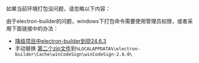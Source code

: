 如果当前环境打包没问题，请忽略以下内容：

由于electron-builder的问题，windows下打包命令需要使用管理员权限，或者采用下面链接中的办法：
- 降级项目中electron-builder到@24.6.3
- 手动替换 [第二个zip文件](https://github.com/electron-userland/electron-builder-binaries/releases/tag/winCodeSign-2.6.0)到`%LOCALAPPDATA%\electron-builder\Cache\winCodeSign\winCodeSign-2.6.0\`

